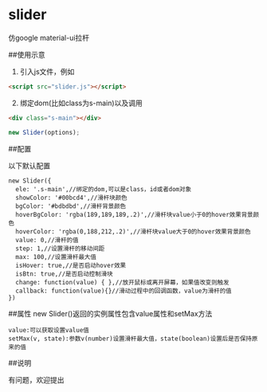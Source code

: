 # slider
仿google material-ui拉杆

##使用示意

1. 引入js文件，例如

``` html
<script src="slider.js"></script>
```
2. 绑定dom(比如class为s-main)以及调用
``` html
<div class="s-main"></div>
```
``` javascript
new Slider(options);
```

##配置

以下默认配置
``` options
new Slider({
  ele: '.s-main',//绑定的dom,可以是class，id或者dom对象
  showColor: '#00bcd4',//滑杆块颜色
  bgColor: '#bdbdbd',//滑杆背景颜色
  hoverBgColor: 'rgba(189,189,189,.2)',//滑杆块value小于0的hover效果背景颜色
  hoverColor: 'rgba(0,188,212,.2)',//滑杆块value大于0的hover效果背景颜色
  value: 0,//滑杆的值
  step: 1,//设置滑杆的移动间距
  max: 100,//设置滑杆最大值
  isHover: true,//是否启动hover效果
  isBtn: true,//是否启动控制滑块
  change: function(value) { },//放开鼠标或离开屏幕，如果值改变则触发
  callback: function(value){}//滑动过程中的回调函数，value为滑杆的值
})
```
##属性
new Slider()返回的实例属性包含value属性和setMax方法
```
value:可以获取设置value值
setMax(v, state):参数v(number)设置滑杆最大值，state(boolean)设置后是否保持原来的值
```
##说明

有问题，欢迎提出
